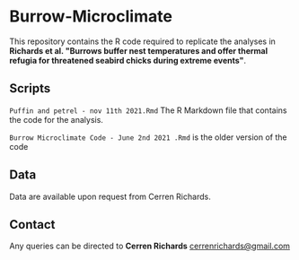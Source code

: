 # Burrow-Microclimate

This repository contains the R code required to replicate the analyses in **Richards et al. "Burrows buffer nest temperatures and offer thermal refugia for threatened seabird chicks during extreme events"**.

## Scripts
`Puffin and petrel - nov 11th 2021.Rmd` The R Markdown file that contains the code for the analysis.

`Burrow Microclimate Code - June 2nd 2021 .Rmd` is the older version of the code


## Data
Data are available upon request from Cerren Richards. 


## Contact
Any queries can be directed to **Cerren Richards** cerrenrichards@gmail.com

